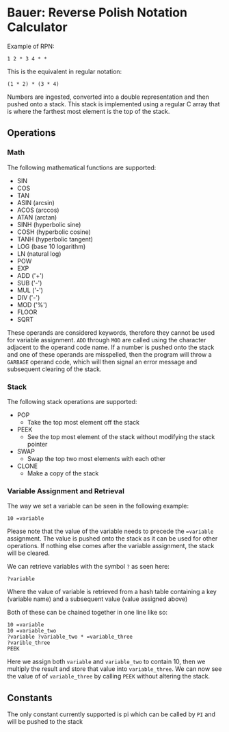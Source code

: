# Bauer: Reverse Polish Notation Calculator

Example of RPN:

```
1 2 * 3 4 * *
```

This is the equivalent in regular notation:

```
(1 * 2) * (3 * 4)
```

Numbers are ingested, converted into a double representation and then pushed onto a stack.
This stack is implemented using a regular C array that is where the farthest most element is the top of the stack.

## Operations

### Math

The following mathematical functions are supported:

- SIN
- COS
- TAN
- ASIN (arcsin)
- ACOS (arccos)
- ATAN (arctan)
- SINH (hyperbolic sine)
- COSH (hyperbolic cosine)
- TANH (hyperbolic tangent)
- LOG (base 10 logarithm)
- LN (natural log)
- POW
- EXP
- ADD ('+')
- SUB ('-')
- MUL ('-')
- DIV ('-')
- MOD ('%')
- FLOOR
- SQRT

These operands are considered keywords, therefore they cannot be used for variable assignment.
`ADD` through `MOD` are called using the character adjacent to the operand code name.
If a number is pushed onto the stack and one of these operands are misspelled, then the program will throw a `GARBAGE` operand code, which will then signal an error message and subsequent clearing of the stack.


### Stack

The following stack operations are supported:

- POP
  - Take the top most element off the stack
- PEEK
  - See the top most element of the stack without modifying the stack pointer
- SWAP
  - Swap the top two most elements with each other
- CLONE
  - Make a copy of the stack

### Variable Assignment and Retrieval

The way we set a variable can be seen in the following example:

```
10 =variable
```

Please note that the value of the variable needs to precede the `=variable` assignment. 
The value is pushed onto the stack as it can be used for other operations.
If nothing else comes after the variable assignment, the stack will be cleared.

We can retrieve variables with the symbol `?` as seen here:

```
?variable
```

Where the value of variable is retrieved from a hash table containing a key (variable name) and a subsequent value (value assigned above)

Both of these can be chained together in one line like so:

```
10 =variable
10 =variable_two
?variable ?variable_two * =variable_three
?varible_three
PEEK
```

Here we assign both `variable` and `variable_two` to contain 10, then we multiply the result and store that value into `variable_three`.
We can now see the value of of `variable_three` by calling `PEEK` without altering the stack.

## Constants

The only constant currently supported is pi which can be called by `PI` and will be pushed to the stack
